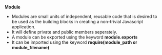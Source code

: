 **Module**

* Modules are small units of independent, reusable code that is desired to be used as the building blocks in creating a non-trivial Javascript application.
* It will define private and public members seperately.
* A module can be exported using the keyword __module.exports__
* It can be imported using the keyword __require(module_path or module_filename)__